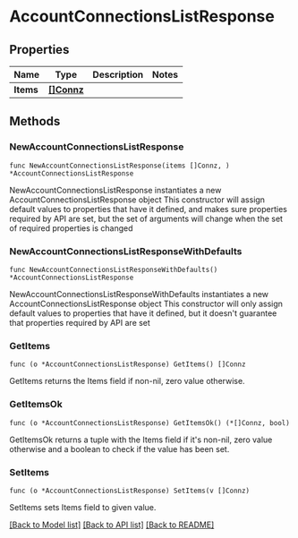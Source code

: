 # AccountConnectionsListResponse

## Properties

Name | Type | Description | Notes
------------ | ------------- | ------------- | -------------
**Items** | [**[]Connz**](Connz.md) |  | 

## Methods

### NewAccountConnectionsListResponse

`func NewAccountConnectionsListResponse(items []Connz, ) *AccountConnectionsListResponse`

NewAccountConnectionsListResponse instantiates a new AccountConnectionsListResponse object
This constructor will assign default values to properties that have it defined,
and makes sure properties required by API are set, but the set of arguments
will change when the set of required properties is changed

### NewAccountConnectionsListResponseWithDefaults

`func NewAccountConnectionsListResponseWithDefaults() *AccountConnectionsListResponse`

NewAccountConnectionsListResponseWithDefaults instantiates a new AccountConnectionsListResponse object
This constructor will only assign default values to properties that have it defined,
but it doesn't guarantee that properties required by API are set

### GetItems

`func (o *AccountConnectionsListResponse) GetItems() []Connz`

GetItems returns the Items field if non-nil, zero value otherwise.

### GetItemsOk

`func (o *AccountConnectionsListResponse) GetItemsOk() (*[]Connz, bool)`

GetItemsOk returns a tuple with the Items field if it's non-nil, zero value otherwise
and a boolean to check if the value has been set.

### SetItems

`func (o *AccountConnectionsListResponse) SetItems(v []Connz)`

SetItems sets Items field to given value.



[[Back to Model list]](../README.md#documentation-for-models) [[Back to API list]](../README.md#documentation-for-api-endpoints) [[Back to README]](../README.md)


